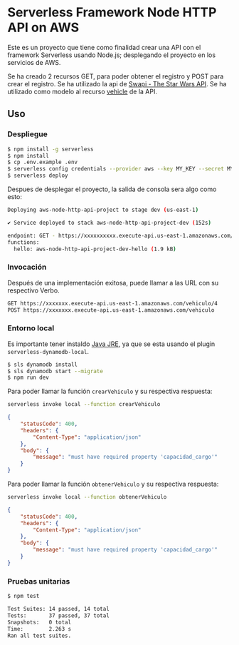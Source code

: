 # Serverless Framework Node HTTP API on AWS

Este es un proyecto que tiene como finalidad crear una API con el framework Serverless usando Node.js; desplegando el proyecto en los servicios de AWS.

Se ha creado 2 recursos GET, para poder obtener el registro y POST para 
crear el registro. Se ha utilizado la api de [Swapi - The Star Wars API](https://swapi.dev/). Se ha utilizado como modelo al recurso [vehicle](https://swapi.dev/documentation#vehicles) de la API.

## Uso

### Despliegue
```bash
$ npm install -g serverless
$ npm install
$ cp .env.example .env
$ serverless config credentials --provider aws --key MY_KEY --secret MY_SECRET
$ serverless deploy
```

Despues de desplegar el proyecto, la salida de consola sera algo como esto:

```bash
Deploying aws-node-http-api-project to stage dev (us-east-1)

✔ Service deployed to stack aws-node-http-api-project-dev (152s)

endpoint: GET - https://xxxxxxxxxx.execute-api.us-east-1.amazonaws.com/
functions:
  hello: aws-node-http-api-project-dev-hello (1.9 kB)
```

### Invocación

Después de una implementación exitosa, puede llamar a las URL con su respectivo Verbo.

```bash
GET https://xxxxxxx.execute-api.us-east-1.amazonaws.com/vehiculo/4
POST https://xxxxxxx.execute-api.us-east-1.amazonaws.com/vehiculo
```

### Entorno local

Es importante tener instaldo [Java JRE](https://www.java.com/en/download/manual.jsp), ya que se esta usando el plugin `serverless-dynamodb-local`. 

```bash
$ sls dynamodb install
$ sls dynamodb start --migrate
$ npm run dev
```
Para poder llamar la función `crearVehiculo` y su respectiva respuesta:

```bash
serverless invoke local --function crearVehiculo
```
```json
{
    "statusCode": 400,
    "headers": {
        "Content-Type": "application/json"
    },
    "body": {
        "message": "must have required property 'capacidad_cargo'"
    }
}
```

Para poder llamar la función `obtenerVehiculo` y su respectiva respuesta:

```bash
serverless invoke local --function obtenerVehiculo
```
```json
{
    "statusCode": 400,
    "headers": {
        "Content-Type": "application/json"
    },
    "body": {
        "message": "must have required property 'capacidad_cargo'"
    }
}
```

### Pruebas unitarias 
```bash
$ npm test
```
```bash
Test Suites: 14 passed, 14 total
Tests:       37 passed, 37 total
Snapshots:   0 total
Time:        2.263 s
Ran all test suites.
```